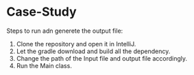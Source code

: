 # Case-Study

Steps to run adn generete the output file:

1. Clone the repository and open it in IntelliJ.
2. Let the gradle download and build all the dependency.
3. Change the path of the Input file and output file accordingly.
4. Run the Main class.
